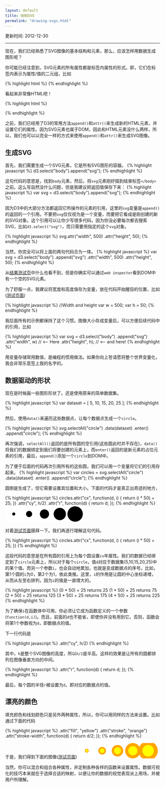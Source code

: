 ```yaml
---
layout: default
title: 绘制SVG
permalink: "drawing-svgs.html"
---
```


更新时间: 2012-12-30

---


现在，我们已经熟悉了SVG图像的基本结构和元素，那么，应该怎样用数据生成图形呢？

你可能已经注意到，SVG元素的所有属性都是标签内属性的形式。即，它们在标签内表示为属性/值的二元组，比如

{% highlight html %}
<element property="value"/>
{% endhighlight %}

看起来非常像HTML吧！

{% highlight html %}
<p class="eureka">
{% endhighlight %}

之前，我们已经用了D3的常用方法`append()`和`attr()`来生成新的HTML元素，并设置它们的属性。因为SVG元素也属于DOM，因此和HTML元素没什么两样，所以，我们也可以以完全一样的方式来使用`append()`和`attr()`来生成SVG图像。


## 生成SVG
首先，我们需要生成一个SVG元素，它是所有SVG图形的容器。
{% highlight javascript %}
d3.select("body").append("svg");
{% endhighlight %}

这句代码的意思是，找到`body`元素，然后，将`svg`元素刚好插到结束标签`</body>`之前。这么写自然没什么问题，但是我建议把返回值保存下来：
{% highlight javascript %}
var svg = d3.select("body").append("svg");
{% endhighlight %}

因为D3中的大部分方法都返回它所操作的元素的引用，这里的`svg`变量是`append()`的返回的一个引用。不要把`svg`仅仅视为是一个变量，而要把它看成是刚创建的新的SVG对象。这个引用可以让你少写很多代码，因为你没必要每次都去搜索SVG，比如`d3.select("svg")`，而只需要用指定的这个`svg`对象。

{% highlight javascript %}
svg.attr("width", 500)
   .attr("height", 50);
{% endhighlight %}

当然，你完全可以将上面的两句代码合为一体。
{% highlight javascript %}
var svg = d3.select("body")
  .append("svg")
  .attr("width", 500)
  .attr("height", 50);
{% endhighlight %}

从[结果测试页](htmls/110-drawing-svgs-1.html)中什么也看不到，但是你确实可以通过`web inspector`看到DOM中有一个空的SVG元素。

为了舒服一点，我建议将宽度和高度值存为变量，放在代码开始醒目的位置，比如([测试页面](htmls/110-drawing-svgs-2.html))

{% highlight javascript %}
//Width and height
var w = 500;
var h = 50;
{% endhighlight %}

我后面所有的示例都保持了这个习惯。图像大小存成变量后，可以方便后续代码中的引用，比如

{% highlight javascript %}
var svg = d3.select("body")
.append("svg")
.attr("width", w)   // <-- Here
.attr("height", h); // <-- and here!
{% endhighlight %}

用变量存储常用数值，是编程的惯用做法。如果你向上苍请愿将整个世界变量化，我会非常乐意签上我的名字的。

## 数据驱动的形状
现在是时候画一些图形形状了。还是使用原来的简单数据集。

{% highlight javascript %}
var dataset = [ 5, 10, 15, 20, 25 ];
{% endhighlight %}

然后，使用`data()`来遍历这些数据点，让每个数据点生成一个`circle`。

{% highlight javascript %}
svg.selectAll("circle")
    .data(dataset)
	.enter()
	.append("circle");
{% endhighlight %}

再次强调，`selectAll()`返回的是所有圆的空引用(这些圆此时并不存在)，`data()`将我们的数据绑定到我们将要创建的元素上，而`enter()`返回的是新元素的占位元素的引用，最后，`append()`添加一个`circle`到DOM中。

为了便于后面的代码再次引用所有的这些圆，我们可以用一个变量将它们的引用存起来。
{% highlight javascript %}
var circles = svg.selectAll("circle")
                 .data(dataset)
	             .enter()
	             .append("circle");
{% endhighlight %}

圆倒是生成了，但它需要设置其位置和大小。下面的代码才是真正出奇迹的地方，

{% highlight javascript %}
circles.attr("cx", function(d, i) {
		return (i * 50) + 25;
	})
	.attr("cy", h/2)
	.attr("r", function(d) {
			return d;
	});
{% endhighlight %}
![](images/110-drawing-svgs-1.png)

对着[测试页面](htmls/110-drawing-svgs-3.html)膜拜一下。我们再逐行理解这句代码。

{% highlight javascript %}
circles.attr("cx", function(d, i) {
		return (i * 50) + 25;
})
{% endhighlight %}

这段代码的意思是在所有圆的引用上为每个圆设置`cx`年属性。我们的数据已经绑定到了`circle`元素上，所以对于每个`circle`，值`d`对应于数据集(5,10,15,20,25)中的某个值。而另一个参数`i`，也会自动地累加，也就是变成数据点的序号。比如，第1个圆的`i`为0，第2个为1，依此类推。这里，`i`的作用是让圆的中心坐标递增，从而从左至右排列，因为`i`的值是一直增大的。

{% highlight javascript %}
(0 * 50) + 25 returns 25
(1 * 50) + 25 returns 75
(2 * 50) + 25 returns 125
(3 * 50) + 25 returns 175
(4 * 50) + 25 returns 225
{% endhighlight %}

为了确保`i`在函数体中可用，你必须让它成为函数定义的一个参数(`function(d,i)`)。而且，前面的`d`也不能省，即使你并没有用到它。否则，函数会将第1个参数视为`d`，即数据点的值。

下一行代码是

{% highlight javascript %}
.attr("cy", h/2)
{% endhighlight %}

其中，`h`是整个SVG图像的高度，所以`h/2`是半高。这样的效果是让所有的圆都排列在图像垂直方向的中间。

{% highlight javascript %}
.attr("r", function(d) {
		return d;
});
{% endhighlight %}

最后，每个圆的半径`r`被设置为`d`，即对应的数据点的值。 

## 漂亮的颜色
填充颜色和线划颜色只是另外两种属性，所以，你可以用同样的方法来设置。比如通过下面的代码

{% highlight javascript %}
.attr("fill", "yellow")
.attr("stroke", "orange")
.attr("stroke-width", function(d) {
		return d/2;
});
{% endhighlight %}

于是，我们得到下面的图像([测试页面](htmls/110-drawing-svgs-4.html))
![](images/110-drawing-svgs-2.png)

当然，你可以混合和组合各种属性，并定制各种各样的函数来设置属性。数据可视化的技巧本来就在于选择合适的映射，以便让你的数据的视觉表现派上用场，并被用户所理解。


